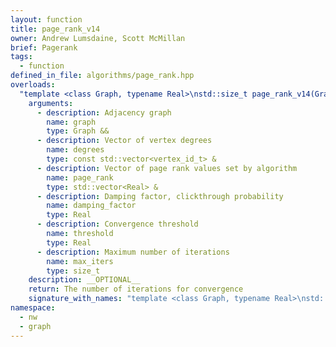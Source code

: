 ```yaml
---
layout: function
title: page_rank_v14
owner: Andrew Lumsdaine, Scott McMillan
brief: Pagerank
tags:
  - function
defined_in_file: algorithms/page_rank.hpp
overloads:
  "template <class Graph, typename Real>\nstd::size_t page_rank_v14(Graph &&, const std::vector<vertex_id_t> &, std::vector<Real> &, Real, Real, size_t)":
    arguments:
      - description: Adjacency graph
        name: graph
        type: Graph &&
      - description: Vector of vertex degrees
        name: degrees
        type: const std::vector<vertex_id_t> &
      - description: Vector of page rank values set by algorithm
        name: page_rank
        type: std::vector<Real> &
      - description: Damping factor, clickthrough probability
        name: damping_factor
        type: Real
      - description: Convergence threshold
        name: threshold
        type: Real
      - description: Maximum number of iterations
        name: max_iters
        type: size_t
    description: __OPTIONAL__
    return: The number of iterations for convergence
    signature_with_names: "template <class Graph, typename Real>\nstd::size_t page_rank_v14(Graph && graph, const std::vector<vertex_id_t> & degrees, std::vector<Real> & page_rank, Real damping_factor, Real threshold, size_t max_iters)"
namespace:
  - nw
  - graph
---
```

